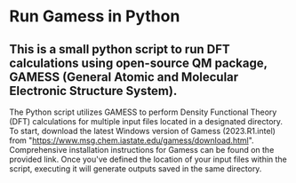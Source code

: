 # Run Gamess in Python
## This is a small python script to run DFT calculations using open-source QM package, GAMESS (General Atomic and Molecular Electronic Structure System).
The Python script utilizes GAMESS to perform Density Functional Theory (DFT) calculations for multiple input files located in a designated directory.
To start, download the latest Windows version of Gamess (2023.R1.intel) from "https://www.msg.chem.iastate.edu/gamess/download.html". Comprehensive installation instructions for Gamess can be found on the provided link.
Once you've defined the location of your input files within the script, executing it will generate outputs saved in the same directory.
